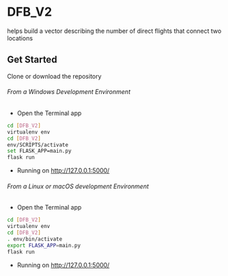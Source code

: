 # DFB_V2
helps build a vector describing the number of direct flights that connect two locations

## Get Started
Clone or download the repository

###### From a Windows Development Environment
- Open the Terminal app
```bash
cd [DFB_V2]
virtualenv env
cd [DFB_V2]
env/SCRIPTS/activate
set FLASK_APP=main.py
flask run
```
- Running on http://127.0.0.1:5000/

###### From a Linux or macOS development Environment
- Open the Terminal app
```bash
cd [DFB_V2]
virtualenv env
cd [DFB_V2]
. env/bin/activate
export FLASK_APP=main.py
flask run
```
- Running on http://127.0.0.1:5000/
